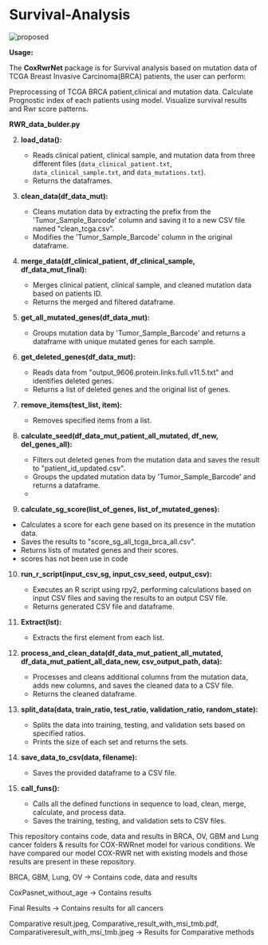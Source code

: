 # Survival-Analysis

![proposed](https://github.com/sakshig26/Survival-Analysis/assets/104989737/a72d0271-2520-4475-b95b-fe4fdad047e5)




**Usage:**

The **CoxRwrNet** package is for Survival analysis based on mutation data of TCGA Breast Invasive Carcinoma(BRCA) patients, the user can perform:

Preprocessing of TCGA BRCA patient,clinical and mutation data.
Calculate Prognostic index of each patients using model.
Visualize survival results and Rwr score patterns.

**RWR_data_bulder.py**


2. **load_data():**
   - Reads clinical patient, clinical sample, and mutation data from three different files (`data_clinical_patient.txt`, `data_clinical_sample.txt`, and `data_mutations.txt`).
   - Returns the dataframes.

3. **clean_data(df_data_mut):**
   - Cleans mutation data by extracting the prefix from the 'Tumor_Sample_Barcode' column and saving it to a new CSV file named "clean_tcga.csv".
   - Modifies the 'Tumor_Sample_Barcode' column in the original dataframe.
 
4. **merge_data(df_clinical_patient, df_clinical_sample, df_data_mut_final):**
   - Merges clinical patient, clinical sample, and cleaned mutation data based on patients ID.
   - Returns the merged and filtered dataframe.

5. **get_all_mutated_genes(df_data_mut):**
   - Groups mutation data by 'Tumor_Sample_Barcode' and returns a dataframe with unique mutated genes for each sample.

6. **get_deleted_genes(df_data_mut):**
   - Reads data from "output_9606.protein.links.full.v11.5.txt" and identifies deleted genes.
   - Returns a list of deleted genes and the original list of genes.

7. **remove_items(test_list, item):**
   - Removes specified items from a list.

8. **calculate_seed(df_data_mut_patient_all_mutated, df_new, del_genes_all):**
   - Filters out deleted genes from the mutation data and saves the result to "patient_id_updated.csv".
   - Groups the updated mutation data by 'Tumor_Sample_Barcode' and returns a dataframe.
   - 
  9. **calculate_sg_score(list_of_genes, list_of_mutated_genes):**
   - Calculates a score for each gene based on its presence in the mutation data.
   - Saves the results to "score_sg_all_tcga_brca_all.csv".
   - Returns lists of mutated genes and their scores.
   - scores has not been use in code 

10. **run_r_script(input_csv_sg, input_csv_seed, output_csv):**
    - Executes an R script using rpy2, performing calculations based on input CSV files and saving the results to an output CSV file.
    - Returns generated CSV file and dataframe.

11. **Extract(lst):**
    - Extracts the first element from each list.

12. **process_and_clean_data(df_data_mut_patient_all_mutated, df_data_mut_patient_all_data_new, csv_output_path, data):**
    - Processes and cleans additional columns from the mutation data, adds new columns, and saves the cleaned data to a CSV file.
    - Returns the cleaned dataframe.

13. **split_data(data, train_ratio, test_ratio, validation_ratio, random_state):**
    - Splits the data into training, testing, and validation sets based on specified ratios.
    - Prints the size of each set and returns the sets.

14. **save_data_to_csv(data, filename):**
    - Saves the provided dataframe to a CSV file.

15. **call_funs():**
    - Calls all the defined functions in sequence to load, clean, merge, calculate, and process data.
    - Saves the training, testing, and validation sets to CSV files.





This repository contains code, data and results in BRCA, OV, GBM and Lung cancer folders & results for COX-RWRnet model for various conditions. We have compared our model COX-RWR net with existing models and those results are present in these repository.

BRCA, GBM, Lung, OV -> Contains code, data and results

CoxPasnet_without_age -> Contains results

Final Results -> Contains results for all cancers

Comparative result.jpeg, Comparative_result_with_msi_tmb.pdf, Comparativeresult_with_msi_tmb.jpeg -> Results for Comparative methods 
